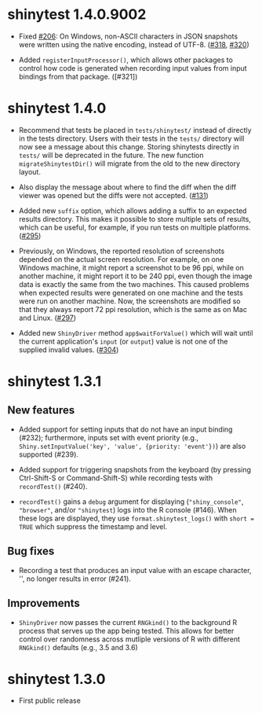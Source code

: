 shinytest 1.4.0.9002
===============

* Fixed [#206](https://github.com/rstudio/shinytest/issues/206): On Windows, non-ASCII characters in JSON snapshots were written using the native encoding, instead of UTF-8. ([#318](https://github.com/rstudio/shinytest/pull/318), [#320](https://github.com/rstudio/shinytest/pull/320))

* Added `registerInputProcessor()`, which allows other packages to control how code is generated when recording input values from input bindings from that package. ([#321])

shinytest 1.4.0
===============

* Recommend that tests be placed in `tests/shinytest/` instead of directly in the tests directory. Users with their tests in the `tests/` directory will now see a message about this change. Storing shinytests directly in `tests/` will be deprecated in the future. The new function `migrateShinytestDir()` will migrate from the old to the new directory layout.

* Also display the message about where to find the diff when the diff viewer was opened but the diffs were not accepted. ([#131](https://github.com/rstudio/shinytest/issues/131))

* Added new `suffix` option, which allows adding a suffix to an expected results directory. This makes it possible to store multiple sets of results, which can be useful, for example, if you run tests on multiple platforms. ([#295](https://github.com/rstudio/shinytest/pull/295))

* Previously, on Windows, the reported resolution of screenshots depended on the actual screen resolution. For example, on one Windows machine, it might report a screenshot to be 96 ppi, while on another machine, it might report it to be 240 ppi, even though the image data is exactly the same from the two machines. This caused problems when expected results were generated on one machine and the tests were run on another machine. Now, the screenshots are modified so that they always report 72 ppi resolution, which is the same as on Mac and Linux. ([#297](https://github.com/rstudio/shinytest/pull/297))

* Added new `ShinyDriver` method `app$waitForValue()` which will wait until the current application's `input` (or `output`) value is not one of the supplied invalid values.  ([#304](https://github.com/rstudio/shinytest/pull/304))

shinytest 1.3.1
===============

## New features

* Added support for setting inputs that do not have an input binding (#232); furthermore, inputs set with event priority (e.g., `Shiny.setInputValue('key', 'value', {priority: 'event'})`) are also supported (#239).

* Added support for triggering snapshots from the keyboard (by pressing Ctrl-Shift-S or Command-Shift-S) while recording tests with `recordTest()` (#240).

* `recordTest()` gains a `debug` argument for displaying (`"shiny_console"`, `"browser"`, and/or `"shinytest`) logs into the R console (#146). When these logs are displayed, they use `format.shinytest_logs()` with `short = TRUE` which suppress the timestamp and level.

## Bug fixes

* Recording a test that produces an input value with an escape character, '\', no longer results in error (#241).

## Improvements

* `ShinyDriver` now passes the current `RNGkind()` to the background R process that serves up the app being tested. This allows for better control over randomness across mutliple versions of R with different `RNGkind()` defaults (e.g., 3.5 and 3.6)

shinytest 1.3.0
===============

* First public release
